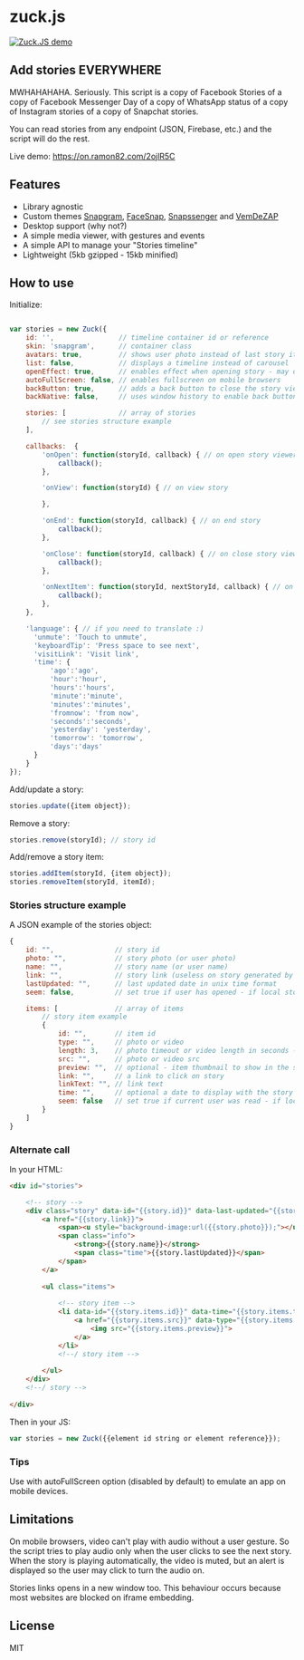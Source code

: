# zuck.js

[![Zuck.JS demo](https://j.gifs.com/k5xnrJ.gif)](https://on.ramon82.com/2ojlR5C)

## Add stories EVERYWHERE
MWHAHAHAHA. Seriously. This script is a copy of Facebook Stories of a copy of Facebook Messenger Day of a copy of WhatsApp status of a copy of Instagram stories of a copy of Snapchat stories. 

You can read stories from any endpoint (JSON, Firebase, etc.) and the script will do the rest.

Live demo: https://on.ramon82.com/2ojlR5C


## Features
* Library agnostic
* Custom themes [Snapgram](https://rawgit.com/ramon82/zuck.js/master/index.html?skin=Snapgram), [FaceSnap](https://rawgit.com/ramon82/zuck.js/master/index.html?skin=FaceSnap), [Snapssenger](https://rawgit.com/ramon82/zuck.js/master/index.html?skin=Snapssenger) and [VemDeZAP](https://rawgit.com/ramon82/zuck.js/master/index.html?skin=VemDeZAP)
* Desktop support (why not?)
* A simple media viewer, with gestures and events
* A simple API to manage your "Stories timeline"
* Lightweight (5kb gzipped - 15kb minified)

## How to use
Initialize:

```js

var stories = new Zuck({
    id: '',                // timeline container id or reference
    skin: 'snapgram',      // container class
    avatars: true,         // shows user photo instead of last story item preview
    list: false,           // displays a timeline instead of carousel
    openEffect: true,      // enables effect when opening story - may decrease performance
    autoFullScreen: false, // enables fullscreen on mobile browsers
    backButton: true,      // adds a back button to close the story viewer
    backNative: false,     // uses window history to enable back button on browsers/android

    stories: [             // array of stories
        // see stories structure example
    ],

    callbacks:  {
        'onOpen': function(storyId, callback) { // on open story viewer
            callback();
        },

        'onView': function(storyId) { // on view story

        },

        'onEnd': function(storyId, callback) { // on end story
            callback();
        },

        'onClose': function(storyId, callback) { // on close story viewer
            callback();
        },

        'onNextItem': function(storyId, nextStoryId, callback) { // on next item of story
            callback();
        },
    },

    'language': { // if you need to translate :)
      'unmute': 'Touch to unmute',
      'keyboardTip': 'Press space to see next',
      'visitLink': 'Visit link',
      'time': {
          'ago':'ago', 
          'hour':'hour', 
          'hours':'hours', 
          'minute':'minute', 
          'minutes':'minutes', 
          'fromnow': 'from now', 
          'seconds':'seconds', 
          'yesterday': 'yesterday', 
          'tomorrow': 'tomorrow', 
          'days':'days'
      }
    }
});
```

Add/update a story:

```js   
stories.update({item object});
 ```

Remove a story:

```js
stories.remove(storyId); // story id
```

Add/remove a story item:

```js
stories.addItem(storyId, {item object});
stories.removeItem(storyId, itemId);
```


### Stories structure example
A JSON example of the stories object:

```js
{
    id: "",               // story id
    photo: "",            // story photo (or user photo)
    name: "",             // story name (or user name)
    link: "",             // story link (useless on story generated by script)
    lastUpdated: "",      // last updated date in unix time format
    seem: false,          // set true if user has opened - if local storage is used, you don't need to care about this 

    items: [              // array of items
        // story item example
        {
            id: "",       // item id
            type: "",     // photo or video
            length: 3,    // photo timeout or video length in seconds - uses 3 seconds timeout for images if not set
            src: "",      // photo or video src
            preview: "",  // optional - item thumbnail to show in the story carousel instead of the story defined image
            link: "",     // a link to click on story
            linkText: "", // link text
            time: "",     // optional a date to display with the story item. unix timestamp are converted to "time ago" format
            seem: false   // set true if current user was read - if local storage is used, you don't need to care about this
        }
    ]
}
```


### Alternate call
In your HTML:

```HTML
<div id="stories">

    <!-- story -->
    <div class="story" data-id="{{story.id}}" data-last-updated="{{story.lastUpdated}}" data-photo="{{story.photo}}">
        <a href="{{story.link}}">
            <span><u style="background-image:url({{story.photo}});"></u><span>
            <span class="info">
                <strong>{{story.name}}</strong>
                <span class="time">{{story.lastUpdated}}</span>
            </span>
        </a>
        
        <ul class="items">
        
            <!-- story item -->
            <li data-id="{{story.items.id}}" data-time="{{story.items.time}}" class="{{story.items.seem}}">
                <a href="{{story.items.src}}" data-type="{{story.items.type}}" data-length="{{story.items.length}}" data-link="{{story.items.link}}" data-link-text="{{story.items.linkText}}">
                    <img src="{{story.items.preview}}">
                </a>
            </li>
            <!--/ story item -->
            
        </ul>
    </div>
    <!--/ story -->
    
</div>
```
    
Then in your JS:

```js
var stories = new Zuck({{element id string or element reference}}); 
```


### Tips
Use with autoFullScreen option (disabled by default) to emulate an app on mobile devices.


## Limitations
On mobile browsers, video can't play with audio without a user gesture. So the script tries to play audio only when the user clicks to see the next story. 
When the story is playing automatically, the video is muted, but an alert is displayed so the user may click to turn the audio on.

Stories links opens in a new window too. This behaviour occurs because most websites are blocked on iframe embedding. 


## License
MIT
